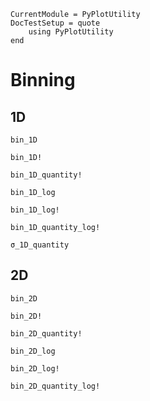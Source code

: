 ```@meta
CurrentModule = PyPlotUtility
DocTestSetup = quote
    using PyPlotUtility
end
```

# Binning

## 1D

```@docs
bin_1D
```

```@docs
bin_1D!
```

```@docs
bin_1D_quantity!
```

```@docs
bin_1D_log
```

```@docs
bin_1D_log!
```

```@docs
bin_1D_quantity_log!
```

```@docs
σ_1D_quantity
```

## 2D

```@docs
bin_2D
```

```@docs
bin_2D!
```

```@docs
bin_2D_quantity!
```

```@docs
bin_2D_log
```

```@docs
bin_2D_log!
```

```@docs
bin_2D_quantity_log!
```